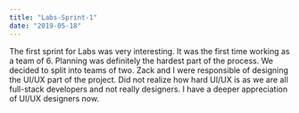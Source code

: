 ```yaml
---
title: "Labs-Sprint-1"
date: "2019-05-18"
---
```


The first sprint for Labs was very interesting. It was the first time working as a team of 6. Planning was definitely the hardest part of the process. We decided to split into teams of two. Zack and I were responsible of designing the UI/UX part of the project. Did not realize how hard UI/UX is as we are all full-stack developers and not really designers. I have a deeper appreciation of UI/UX designers now.